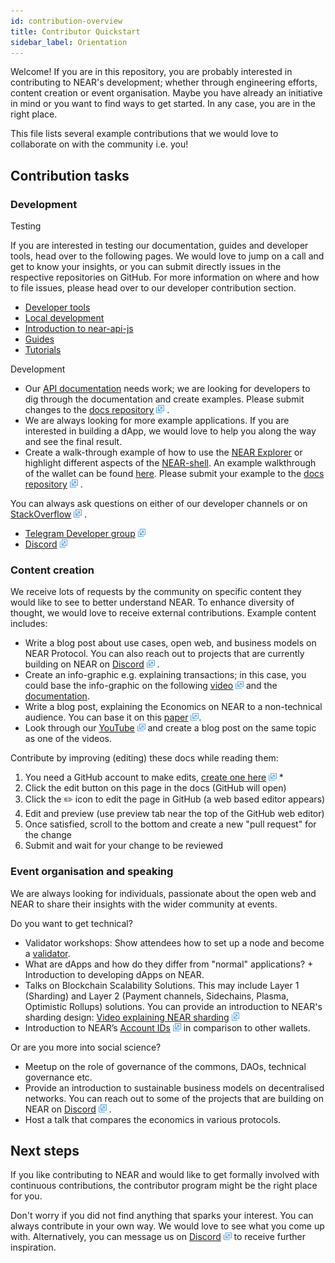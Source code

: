 ```yaml
---
id: contribution-overview
title: Contributor Quickstart
sidebar_label: Orientation
---
```


Welcome! If you are in this repository, you are probably interested in contributing to NEAR's development; whether through engineering efforts, content creation or event organisation. Maybe you have already an initiative in mind or you want to find ways to get started. In any case, you are in the right place.

This file lists several example contributions that we would love to collaborate on with the community i.e. you!

## Contribution tasks

### Development

Testing

If you are interested in testing our documentation, guides and developer tools, head over to the following pages. We would love to jump on a call and get to know your insights, or you can submit directly issues in the respective repositories on GitHub. For more information on where and how to file issues, please head over to our developer contribution section.

* [Developer tools](/docs/local-setup/create-account)
* [Local development](/docs/local-setup/local-dev-testnet)
* [Introduction to near-api-js](/docs/roles/developer/examples/near-api-js/introduction)
* [Guides](/docs/roles/developer/examples/near-api-js/guides)
* [Tutorials](/docs/tutorials/zero-to-hero)

Development
* Our [API documentation](/docs/api/quickstart) needs work; we are looking for developers to dig through the documentation and create examples. Please submit changes to the [docs repository](https://github.com/nearprotocol/docs) <img src="../assets/icon-link.png" alt="^" style="display: inline; width: 0.8rem;"/> .
* We are always looking for more example applications. If you are interested in building a dApp, we would love to help you along the way and see the final result. 
* Create a walk-through example of how to use the [NEAR Explorer](/docs/quick-start/near-explorer) or highlight different aspects of the [NEAR-shell](/docs/development/near-shell). An example walkthrough of the wallet can be found [here](/docs/local-setup/create-account). Please submit your example to the [docs repository](https://github.com/nearprotocol/docs) <img src="../assets/icon-link.png" alt="^" style="display: inline; width: 0.8rem;"/> .

You can always ask questions on either of our developer channels or on [StackOverflow](https://stackoverflow.com/search?q=nearprotocol) <img src="../assets/icon-link.png" alt="^" style="display: inline; width: 0.8rem;"/> . 
* [Telegram Developer group](https://t.me/joinchat/HfBpeBW52W6SaGNhfnpAbQ) <img src="../assets/icon-link.png" alt="^" style="display: inline; width: 0.8rem;"/>
* [Discord](http://near.chat/) <img src="../assets/icon-link.png" alt="^" style="display: inline; width: 0.8rem;"/>

### Content creation

We receive lots of requests by the community on specific content they would like to see to better understand NEAR. To enhance diversity of thought, we would love to receive external contributions. Example content includes:
* Write a blog post about use cases, open web, and business models on NEAR Protocol. You can also reach out to projects that are currently building on NEAR on [Discord](http://near.chat/) <img src="../assets/icon-link.png" alt="^" style="display: inline; width: 0.8rem;"/> .
* Create an info-graphic e.g. explaining transactions; in this case, you could base the info-graphic on the following [video](https://youtu.be/2_Ekz7w6Eo4) <img src="../assets/icon-link.png" alt="^" style="display: inline; width: 0.8rem;"/> and the [documentation](/docs/concepts/account).
* Write a blog post, explaining the Economics on NEAR to a non-technical audience. You can base it on this [paper](https://near.org/papers/economics-in-sharded-blockchain/) <img src="../assets/icon-link.png" alt="^" style="display: inline; width: 0.8rem;"/>.
* Look through our [YouTube](https://www.youtube.com/channel/UCuKdIYVN8iE3fv8alyk1aMw) <img src="../assets/icon-link.png" alt="^" style="display: inline; width: 0.8rem;"/> and create a blog post on the same topic as one of the videos.

Contribute by improving (editing) these docs while reading them:

1. You need a GitHub account to make edits, [create one here](https://github.com/join) <img src="../assets/icon-link.png" alt="^" style="display: inline; width: 0.8rem;"/> *
2. Click the edit button on this page in the docs (GitHub will open)
3. Click the ✏️ icon to edit the page in GitHub (a web based editor appears)
4. Edit and preview (use preview tab near the top of the GitHub web editor)
5. Once satisfied, scroll to the bottom and create a new "pull request" for the change
6. Submit and wait for your change to be reviewed

### Event organisation and speaking

We are always looking for individuals, passionate about the open web and NEAR to share their insights with the wider community at events. 

Do you want to get technical?
* Validator workshops: Show attendees how to set up a node and become a [validator](/docs/validator/staking-overview).
* What are dApps and how do they differ from "normal" applications? + Introduction to developing dApps on NEAR.
* Talks on Blockchain Scalability Solutions. This may include Layer 1 (Sharding) and Layer 2 (Payment channels, Sidechains, Plasma, Optimistic Rollups) solutions. You can provide an introduction to NEAR's sharding design: 
[Video explaining NEAR sharding](https://youtu.be/tDeb0LACCag) <img src="../assets/icon-link.png" alt="^" style="display: inline; width: 0.8rem;"/>
* Introduction to NEAR’s [Account IDs](https://stackoverflow.com/search?q=nearprotocol) <img src="../assets/icon-link.png" alt="^" style="display: inline; width: 0.8rem;"/> in comparison to other wallets.

Or are you more into social science?
* Meetup on the role of governance of the commons, DAOs, technical governance etc.
* Provide an introduction to sustainable business models on decentralised networks. You can reach out to some of the projects that are building on NEAR on [Discord](http://near.chat/) <img src="../assets/icon-link.png" alt="^" style="display: inline; width: 0.8rem;"/> .
* Host a talk that compares the economics in various protocols.

## Next steps

If you like contributing to NEAR and would like to get formally involved with continuous contributions, the contributor program might be the right place for you.

Don't worry if you did not find anything that sparks your interest. You can always contribute in your own way. We would love to see what you come up with. Alternatively, you can message us on [Discord](http://near.chat/) <img src="../assets/icon-link.png" alt="^" style="display: inline; width: 0.8rem;"/> to receive further inspiration.